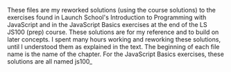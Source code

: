 These files are my reworked solutions (using the course solutions) to the exercises found in Launch School's Introduction to Programming 
with JavaScript and in the JavaScript Basics exercises at the end of the LS JS100 (prep) course.
These solutions are for my reference and to build on later concepts.
I spent many hours working and reworking these solutions, until I understood them as explained in the text.
The beginning of each file name is the name of the chapter. 
For the JavaScript Basics exercises, these solutions are all named js100_
